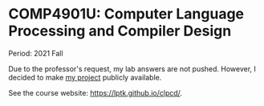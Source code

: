 # COMP4901U: Computer Language Processing and Compiler Design

Period: 2021 Fall

Due to the professor's request, my lab answers are not pushed. However, I decided to make [my project](https://github.com/TrebledJ/seal) publicly available.

See the course website: https://lptk.github.io/clpcd/.
